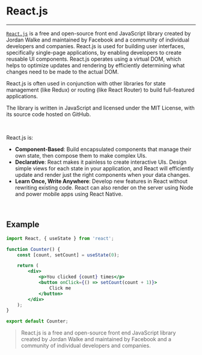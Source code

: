 # React.js

---

[`React.js`](https://reactjs.org/) is a free and open-source front end JavaScript library created by Jordan Walke and maintained by Facebook and a community of individual developers and companies. React.js is used for building user interfaces, specifically single-page applications, by enabling developers to create reusable UI components. React.js operates using a virtual DOM, which helps to optimize updates and rendering by efficiently determining what changes need to be made to the actual DOM.

React.js is often used in conjunction with other libraries for state management (like Redux) or routing (like React Router) to build full-featured applications.

The library is written in JavaScript and licensed under the MIT License, with its source code hosted on GitHub.

<br/>

React.js is:

- **Component-Based**: Build encapsulated components that manage their own state, then compose them to make complex UIs.
- **Declarative**: React makes it painless to create interactive UIs. Design simple views for each state in your application, and React will efficiently update and render just the right components when your data changes.
- **Learn Once, Write Anywhere**: Develop new features in React without rewriting existing code. React can also render on the server using Node and power mobile apps using React Native.

<br/>

## Example

```jsx
import React, { useState } from 'react';

function Counter() {
    const [count, setCount] = useState(0);

    return (
        <div>
            <p>You clicked {count} times</p>
            <button onClick={() => setCount(count + 1)}>
                Click me
            </button>
        </div>
    );
}

export default Counter;
```

> React.js is a free and open-source front end JavaScript library created by Jordan Walke and maintained by Facebook and a community of individual developers and companies.

